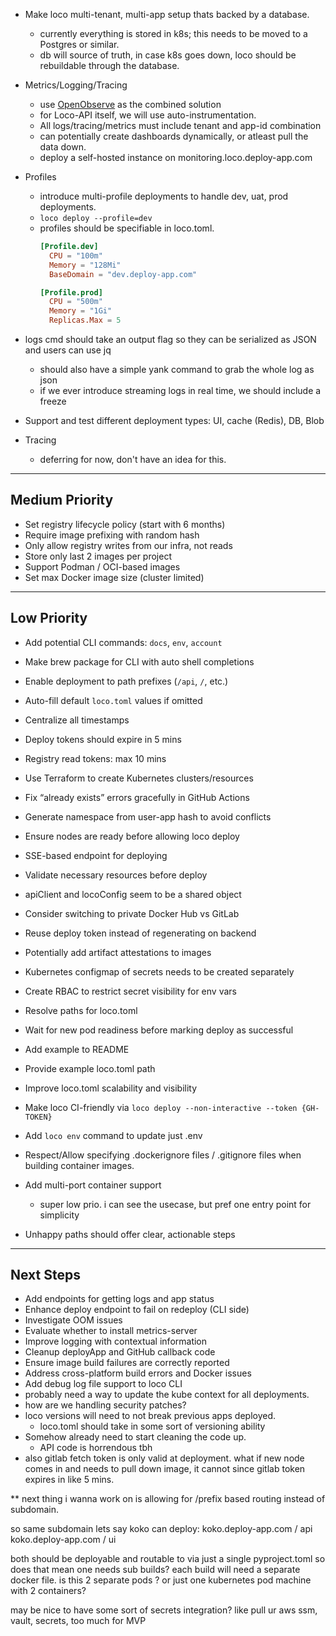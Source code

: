 - Make loco multi-tenant, multi-app setup thats backed by a database.
    - currently everything is stored in k8s; this needs to be moved to a Postgres or similar.
    - db will source of truth, in case k8s goes down, loco should be rebuildable through the database.
- Metrics/Logging/Tracing
    - use [OpenObserve](https://openobserve.ai/) as the combined solution
    - for Loco-API itself, we will use auto-instrumentation.
    - All logs/tracing/metrics must include tenant and app-id combination
    - can potentially create dashboards dynamically, or atleast pull the data down.
    - deploy a self-hosted instance on monitoring.loco.deploy-app.com
- Profiles
    - introduce multi-profile deployments to handle dev, uat, prod deployments.
    - `loco deploy --profile=dev`
    - profiles should be specifiable in loco.toml.
        ```toml
        [Profile.dev]
          CPU = "100m"
          Memory = "128Mi"
          BaseDomain = "dev.deploy-app.com"

        [Profile.prod]
          CPU = "500m"
          Memory = "1Gi"
          Replicas.Max = 5
        ```

- logs cmd should take an output flag so they can be serialized as JSON and users can use jq

  - should also have a simple yank command to grab the whole log as json
  - if we ever introduce streaming logs in real time, we should include a freeze

- Support and test different deployment types: UI, cache (Redis), DB, Blob
- Tracing
  - deferring for now, don't have an idea for this.

---

## Medium Priority

- Set registry lifecycle policy (start with 6 months)
- Require image prefixing with random hash
- Only allow registry writes from our infra, not reads
- Store only last 2 images per project
- Support Podman / OCI-based images
- Set max Docker image size (cluster limited)

---

## Low Priority

- Add potential CLI commands: `docs`, `env`, `account`

- Make brew package for CLI with auto shell completions
- Enable deployment to path prefixes (`/api`, `/`, etc.)
- Auto-fill default `loco.toml` values if omitted
- Centralize all timestamps
- Deploy tokens should expire in 5 mins
- Registry read tokens: max 10 mins
- Use Terraform to create Kubernetes clusters/resources
- Fix “already exists” errors gracefully in GitHub Actions
- Generate namespace from user-app hash to avoid conflicts
- Ensure nodes are ready before allowing loco deploy
- SSE-based endpoint for deploying
- Validate necessary resources before deploy
- apiClient and locoConfig seem to be a shared object
- Consider switching to private Docker Hub vs GitLab
- Reuse deploy token instead of regenerating on backend
- Potentially add artifact attestations to images
- Kubernetes configmap of secrets needs to be created separately
- Create RBAC to restrict secret visibility for env vars
- Resolve paths for loco.toml
- Wait for new pod readiness before marking deploy as successful
- Add example to README
- Provide example loco.toml path
- Improve loco.toml scalability and visibility
- Make loco CI-friendly via `loco deploy --non-interactive --token {GH-TOKEN}`
- Add `loco env` command to update just .env
- Respect/Allow specifying .dockerignore files / .gitignore files when building container images.
- Add multi-port container support
  - super low prio. i can see the usecase, but pref one entry point for simplicity
- Unhappy paths should offer clear, actionable steps

---

## Next Steps

- Add endpoints for getting logs and app status
- Enhance deploy endpoint to fail on redeploy (CLI side)
- Investigate OOM issues
- Evaluate whether to install metrics-server
- Improve logging with contextual information
- Cleanup deployApp and GitHub callback code
- Ensure image build failures are correctly reported
- Address cross-platform build errors and Docker issues
- Add debug log file support to loco CLI
- probably need a way to update the kube context for all deployments.
- how are we handling security patches?
- loco versions will need to not break previous apps deployed.
  - loco.toml should take in some sort of versioning ability
- Somehow already need to start cleaning the code up.
  - API code is horrendous tbh
- also gitlab fetch token is only valid at deployment. what if new node comes in and needs to pull down image, it cannot since gitlab token expires in like 5 mins.

\*\*
next thing i wanna work on is allowing for /prefix based routing instead of subdomain.

so same subdomain lets say koko can deploy:
koko.deploy-app.com / api
koko.deploy-app.com / ui

both should be deployable and routable to via just a single pyproject.toml
so does that mean one needs sub builds?
each build will need a separate docker file.
is this 2 separate pods ? or just one kubernetes pod machine with 2 containers?


may be nice to have some sort of secrets integration? like pull ur aws ssm, vault, secrets,
too much for MVP
